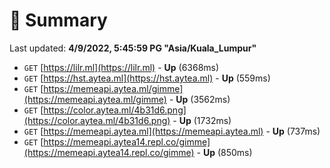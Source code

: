 # 📖 Summary
Last updated: **4/9/2022, 5:45:59 PG "Asia/Kuala_Lumpur"**

- `GET` [https://lilr.ml](https://lilr.ml) - **Up** (6368ms)
- `GET` [https://hst.aytea.ml](https://hst.aytea.ml) - **Up** (559ms)
- `GET` [https://memeapi.aytea.ml/gimme](https://memeapi.aytea.ml/gimme) - **Up** (3562ms)
- `GET` [https://color.aytea.ml/4b31d6.png](https://color.aytea.ml/4b31d6.png) - **Up** (1732ms)
- `GET` [https://memeapi.aytea.ml](https://memeapi.aytea.ml) - **Up** (737ms)
- `GET` [https://memeapi.aytea14.repl.co/gimme](https://memeapi.aytea14.repl.co/gimme) - **Up** (850ms)
